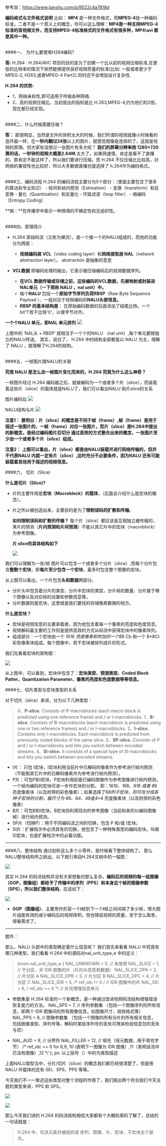 

参考自：https://www.jianshu.com/p/9522c4a7818d

**编码格式与文件格式说明**
比如： **MP4** 是一种文件格式，而**MPEG-4**是一种编码标准，二者不是一个意义上的概念，你可以这么理解：**MP4是一种支持MPEG-4标准的音视频文件，而支持MPEG-4标准格式的文件格式有很多种，MP4\avi 都是其中一种。**





<br>
####一、 为什么要使用H264编码?

**答:**
H.264 : H.264/AVC 项目的目的是为了创建一个比以前的视频压缩标准,在更低的比特率的情况下依然能够提供良好视频质量的标准(比如: 一般或者更少于 MPEG-2, H263,或者MPEG-4 Part2).同时还不会增加设计复杂性.

**H.264 的优势:**
- 1、网络亲和性,即可适用于传输各种网络.
- 2、高的视频压缩比，当初提出的指标是比 H.263,MPEG-4,约为他们的2倍，现在都已经实现。


<br>
####二、什么时候需要压缩？

**答：**
那很明显，当然是文件的体积太大的时候，我们所谓的视频就像小时候看的连环画一样，在**一秒内翻过24张**以上的图片，就感觉图像是连续的了，这就是视频的原理。但大家有没想过一张图片有多大呢？ **我们的屏幕分辨率按 1280*720 算的话，一秒钟的视频大概是2.64M**,太大了。如果网速慢，肯定是看不了直播的，那肯定不能这样了，所以我们要进行压缩，而 H.264 不仅压缩比比较高，对网络的兼容性也比较好，所以大多数做直播也就选择了 h.264作为编码格式。

<br>
####三、编码流程
H.264 的编码流程主要分为5个部分：（里面主要包含了很多的算法和专业知识）
- 帧间和帧内预测（Estimation）
- 变换（transform）和反变换
- 量化（Quantization）和反量化
- 环路滤波（loop filter）
- 熵编码（Entropy Coding）

**熵：**在传播学中表示一种情境的不确定性和无组织性。

<br>
####四、原理简介

- H.264 原始码流（又称为裸流），是一个接一个的NALU组成的，而他的功能分为两层：
    - **视频编码层 VCL**（video coding layer）和**网络提取层 NAL**（network abstraction layer）。 abstraction 是抽象的意思

- **VCL数据** 即编码处理的输出，它表示被压缩编码后的视频数据序列。
    - **在VCL 数据传输或存储之前，这些编码的VCL数据，先被映射或封装进NAL单元（一下简称 NALU ，nal unit）中。**
    - 每个**NALU** 包括一个**原始字节序列负荷RBSP**（Raw Byte Sequence Payload ）、一组对应于视频编码的**NALU头部信息。**
    - **RBSP 的基本结构是**： 在原始编码数据的后面添加了结尾比特。一个bit'1'若干比特'0'，以便字节对齐。
    

**一个个NALU 单元，即NAL 单元排列**
![](/assets/nalu.png)

上图中的 ‘NAL头 + RBSP’ 就相当于一个个的NALU （nal unit）,每个单元都按独立的NALU传送。 其实，说白了， H.264 中的结构全部都是以 NALU 为主，理解了 NALU ，就理解了H.264的结构。




<br>
####五、一帧图片跟NALU的关联

**究竟 NALU 是怎么由一帧图片变化而来的，H.264 究竟为什么这么神奇？**
<br>

一帧图片经过 H.264 编码器之后，就被编码为一个或者多个片（slice），而装载着这些片（slice）的载体就是NALU了，我们可以看出NALU 和片slice的关系

图片编码后
![](/assets/frame2Slice.png)



NALU结构与片
![](/assets/naluSlice.png)


**注意1：**
**要明白：片（slice）的概念是不同于帧（frame）,帧（frame）是用于描述一张图片的，一帧（frame）对应一张图片，而片（slice）是H.264中提出的新概念，是经过编码图片后切分 通过高效的方式整合出来的概念，一张图片至少由一个或者多个片（silce）组成。**

**注意2：**
**上图可以看出，片（slice）都是由NALU装载并进行网络传输的，但并不代表NALU 内就一定有片（slice）,这时充分不必要条件，因为NALU 还有可能装载着其他用于描述的视频信息。**


####六、 切片（Slice)

**什么是切片（Slice)?**
- 片的主要作用是**宏块（Macroblock）的载体**，（后面会介绍什么是宏块的概念）。
- 片之所以被创造出来，主要目的是为了**限制误码的扩散和传输**。
    
    **如何限制误码和扩散的传输？**
每个片（slice）都应该是互相独立被传输的，某片的预测（**片内预测和片间预测**）不能以其它片中的宏块（macroblock）为参考图像。

    **片 slice的具体结构如下**

    ![](/assets/slice_struct.png)


我们可以理解为一张/帧 图片可以包含一个或者多个分片（slice）,而每个分片包含**整数个宏块**，即**每片至少包含一个宏块**，最多时包含整个图像的宏块。

   从上图可以看出，一个片包含**头和数据**两部分。
- 分片头中包含着分片的类型，分片中宏块的类型，分片帧的数量、分片属于哪个图像以及对应帧的设置和参数信息等。
- 分片数据则是宏块，这里就是我们要找的存储像素数据的地方。



**什么是宏块？**
- 宏块是视频信息的主要承载者，因为他包含着每一个像素的亮度和色度信息。
- 视频解码最主要的工作则是提供高效的方式从码流中获得宏块中的像素阵列。
- 组成部分：一个宏块由一个 16*16 亮度像素和附加的一个8*8 Cb 和一个 8*8Cr 彩色像素块组成。每个图像中，若干宏块被排列成片的形式。

我们先看看宏块的架构图：

![](/assets/macroblock.png)

从上图中，可以看到，宏块中包含了：**宏块类型、预测类型、Coded Block Patter、Quantization Parameter、像素的亮度和色度数据等等信息。**

####七、切片类型与宏块类型的关系

对于切片（slice）来讲，分为以下几种类型：
> 0、**P-slice.** Consists of P-macroblocks (each macro block is predicted using one reference frame) and / or I-macroblocks.
1、**B-slice.** Consists of B-macroblocks (each macroblock is predicted using one or two reference frames) and / or I-macroblocks.
2、**I-slice.** Contains only I-macroblocks. Each macroblock is predicted from previously coded blocks of the same slice.
3、**SP-slice.** Consists of P and / or I-macroblocks and lets you switch between encoded streams.
4、**SI-slice.** It consists of a special type of SI-macroblocks and lets you switch between encoded streams.


- I片： 只包 I宏块，I宏块利用当前片中已解码的像素作为参考进行帧内预测（不能取其它片中的已解码像素作为参考进行帧内预测）。
- P片：可包P和I宏块，P宏块利用前面已编码图像作为参考图像进行帧内预测，一个帧内编码的宏块可进一步作宏块的分割， 即：16*16、16*8、8*16 或者 8*8 亮度像素块（以及附带的彩色像素）；如果选择了8*8的子宏块，则可在分成各种子宏块的分割，器尺寸为 8*8、8*4、4*8或4*4 亮度像素块（以及附带的彩色像素）
- B片：可包B和I宏块，B宏块则利用双向的参考图像（当前和来的以编码图像帧）进行帧内预测。
- SP片（切换P）：用于不同编码流之间的切换，包含 P 和/或 I宏块。
- SI片：扩展档次中必须具有的切换，他包含了一种特殊类型的编码宏块，叫做SI宏块，也是扩展档次中的必备功能。

***

####八、整体结构
通过剖析这么多个小零件，是时候看下整体结构了。
那么NALU整体结构呼之欲出，以下就引用自H.264文档中的一幅图：

![](/assets/h264.png)

其实 H.264 的码流结构并没有大家想象的那么复杂，**编码后的视频的每一组图像（GOP，图像组）都给予了传输中的序列（PPS）和本身这个帧的图像参数（SPS），所以我们整体结构**，应该如下：

![](/assets/GOP.png)

- **GOP（图像组）**、主要用作形容一个**i**帧到下一个**i**帧之间间隔了多少帧，增大图片组能有效的减少编码后的视频体积。但也降低视频的质量，至于怎么取舍，得看需求了。

***
题外：

那么，NALU 头部中的类型确定着什么信息呢？
我们首先来看看 NALU 中究竟有哪几种类型，我们看看 H.264 中的源码对nal_unit_type_e 中的定义：

> enum nal_unit_type_e
{
NAL_UNKNOWN = 0, // 未使用
NAL_SLICE = 1, // 不分区、非 IDR 图像的片（片的头信息和数据）
NAL_SLICE_DPA = 2, // 片分区 A
NAL_SLICE_DPB = 3, // 片分区 B
NAL_SLICE_DPC = 4, // 片分区 C
NAL_SLICE_IDR = 5, /* ref_idc != 0 / // IDR 图像中的片
NAL_SEI = 6, / ref_idc == 0 */ // 补充增强信息单元

- 参数集是 H.264 标准的一个新概念，是一种通过改进视频码流结构增强错误恢复能力的方法。
NAL_SPS = 7, // 序列参数集 （包括一个图像序列的所有信息，即两个 IDR 图像间的所有图像信息，如图像尺寸、视频格式等）
NAL_PPS = 8, // 图像参数集 （包括一个图像的所有分片的所有相关信息， 包括图像类型、序列号等，解码时某些序列号的丢失可用来检验信息包的丢失与否）

- NAL_AUD = 9, // 分界符
NAL_FILLER = 12, // 填充（哑元数据，用于填充字节）
/* ref_idc == 0 for 6,9, 10 (表明下一图像为 IDR 图像）,11（表明该流中已没有图像）,12 */
};
ps: 以上括号（）中的为类型描述

上面NALU类型当中，分片/切片（slice）的概念我们都已经很清楚了，但是用 NALU 作载体的还有 SEI、SPS、PPS 等等。

今天我们不一一聚述这些类型对整个流程的作用了，我们挑出两个符合我们今天主题的类型来讲，PPS 和 SPS。

![](/assets/H264信道.png)

![](/assets/H264数据单位.png)

那么今天我们讲的 H.264 的码流结构相信大家都有个大概轮廓的了解了，总结的一句话就是：

> H.264 中，句法元素共被组织成 序列、图像、片、宏块、子宏块五个层次。



























































